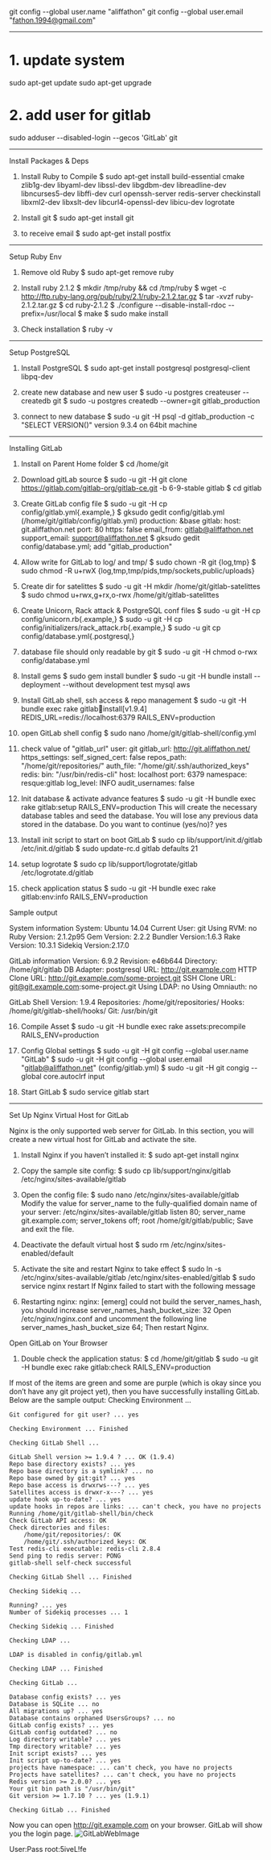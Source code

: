git config --global user.name "aliffathon"
git config --global user.email "fathon.1994@gmail.com"


-----------------------------------------------------------------------------
# 1. update system
sudo apt-get update
sudo apt-get upgrade

# 2. add user for gitlab
sudo adduser --disabled-login --gecos 'GitLab' git

---------------

Install Packages & Deps
1. Install Ruby to Compile
$ sudo apt-get install build-essential cmake zlib1g-dev libyaml-dev libssl-dev libgdbm-dev libreadline-dev libncurses5-dev libffi-dev curl openssh-server redis-server checkinstall libxml2-dev libxslt-dev libcurl4-openssl-dev libicu-dev logrotate

2. Install git
$ sudo apt-get install git

3. to receive email
$ sudo apt-get install postfix

---------------
Setup Ruby Env
1. Remove old Ruby
$ sudo apt-get remove ruby

2. Install ruby 2.1.2
$ mkdir /tmp/ruby && cd /tmp/ruby
$ wget -c http://ftp.ruby-lang.org/pub/ruby/2.1/ruby-2.1.2.tar.gz
$ tar -xvzf ruby-2.1.2.tar.gz
$ cd ruby-2.1.2
$ ./configure --disable-install-rdoc --prefix=/usr/local
$ make
$ sudo make install

3. Check installation
$ ruby -v


-------------
Setup PostgreSQL
1. Install PostgreSQL
$ sudo apt-get install postgresql postgresql-client libpq-dev

2. create new database and new user
$ sudo -u postgres createuser --createdb git
$ sudo -u postgres createdb --owner=git gitlab_production

3. connect to new database
$ sudo -u git -H psql -d gitlab_production -c "SELECT VERSION()"
  version 9.3.4 on 64bit machine

-------------
Installing GitLab
1. Install on Parent Home folder
$ cd /home/git

2. Download gitLab source
$ sudo -u git -H git clone https://gitlab.com/gitlab-org/gitlab-ce.git -b 6-9-stable gitlab
$ cd gitlab

3. Create GitLab config file
$ sudo -u git -H cp config/gitlab.yml{.example,}
$ gksudo gedit config/gitlab.yml (/home/git/gitlab/config/gitlab.yml)
	production: &base
		gitlab:
			host: git.aliffathon.net
			port: 80
			https: false
			email_from: gitlab@aliffathon.net
			support_email: support@aliffathon.net
$ gksudo gedit config/database.yml; add "gitlab_production"

4. Allow write for GitLab to log/ and tmp/
$ sudo chown -R git {log,tmp}
$ sudo chmod -R u+rwX {log,tmp,tmp/pids,tmp/sockets,public/uploads}

5. Create dir for satelittes
$ sudo -u git -H mkdir /home/git/gitlab-satelittes
$ sudo chmod u+rwx,g+rx,o-rwx /home/git/gitlab-satelittes

6. Create Unicorn, Rack attack & PostgreSQL conf files
$ sudo -u git -H cp config/unicorn.rb{.example,}
$ sudo -u git -H cp config/initializers/rack_attack.rb{.example,}
$ sudo -u git cp config/database.yml{.postgresql,}

7. database file should only readable by git
$ sudo -u git -H chmod o-rwx config/database.yml

8. Install gems
$ sudo gem install bundler
$ sudo -u git -H bundle install --deployment --without development test mysql aws

9. Install GitLab shell, ssh access & repo management
$ sudo -u git -H bundle exec rake gitlab:shell:install[v1.9.4] REDIS_URL=redis://localhost:6379 RAILS_ENV=production

10. open GitLab shell config
$ sudo nano /home/git/gitlab-shell/config.yml

11. check value of "gitlab_url"
	user: git
	gitlab_url: http://git.aliffathon.net/
	https_settings:
		self_signed_cert: false
	repos_path: "/home/git/repositories/"
	auth_file: "/home/git/.ssh/authorized_keys"
	redis:
		bin: "/usr/bin/redis-cli"
		host: localhost
		port: 6379
		namespace: resque:gitlab
	log_level: INFO
	audit_usernames: false

12. Init database & activate advance features
$ sudo -u git -H bundle exec rake gitlab:setup RAILS_ENV=production
	This will create the necessary database tables and seed the database.
	You will lose any previous data stored in the database.
	Do you want to continue (yes/no)? yes

13. Install init script to start on boot GitLab
$ sudo cp lib/support/init.d/gitlab /etc/init.d/gitlab
$ sudo update-rc.d gitlab defaults 21

14. setup logrotate
$ sudo cp lib/support/logrotate/gitlab /etc/logrotate.d/gitlab

15. check application status
$ sudo -u git -H bundle exec rake gitlab:env:info RAILS_ENV=production

Sample output

System information
System:         Ubuntu 14.04
Current User:   git
Using RVM:      no
Ruby Version:   2.1.2p95
Gem Version:    2.2.2
Bundler Version:1.6.3
Rake Version:   10.3.1
Sidekiq Version:2.17.0

GitLab information
Version:        6.9.2
Revision:       e46b644
Directory:      /home/git/gitlab
DB Adapter:     postgresql
URL:            http://git.example.com
HTTP Clone URL:	http://git.example.com/some-project.git
SSH Clone URL:	git@git.example.com:some-project.git
Using LDAP:     no
Using Omniauth: no

GitLab Shell
Version:        1.9.4
Repositories:   /home/git/repositories/
Hooks:          /home/git/gitlab-shell/hooks/
Git:            /usr/bin/git    

16. Compile Asset
$ sudo -u git -H bundle exec rake assets:precompile RAILS_ENV=production

17. Config Global settings
$ sudo -u git -H git config --global user.name "GitLab"
$ sudo -u git -H git config --global user.email "gitlab@aliffathon.net" (config/gitlab.yml)
$ sudo -u git -H git congig --global core.autoclrf input

18. Start GitLab
$ sudo service gitlab start

-----------------------

Set Up Nginx Virtual Host for GitLab

Nginx is the only supported web server for GitLab. In this section, you will create a new virtual host for GitLab and activate the site.

1. Install Nginx if you haven’t installed it:
$ sudo apt-get install nginx

2. Copy the sample site config:
$ sudo cp lib/support/nginx/gitlab /etc/nginx/sites-available/gitlab

3. Open the config file:
$ sudo nano /etc/nginx/sites-available/gitlab
Modify the value for server_name to the fully-qualified domain name of your server:
/etc/nginx/sites-available/gitlab
        listen 80;
        server_name git.example.com;
        server_tokens off; 
        root /home/git/gitlab/public;
Save and exit the file.

4. Deactivate the default virtual host
$ sudo rm /etc/nginx/sites-enabled/default

5. Activate the site and restart Nginx to take effect
$ sudo ln -s /etc/nginx/sites-available/gitlab /etc/nginx/sites-enabled/gitlab
$ sudo service nginx restart
  If Nginx failed to start with the following message

6. Restarting nginx: nginx: [emerg] could not build the server_names_hash, you should increase server_names_hash_bucket_size: 32
Open /etc/nginx/nginx.conf and uncomment the following line
    server_names_hash_bucket_size 64;
Then restart Nginx.


Open GitLab on Your Browser
1. Double check the application status:
$ cd /home/git/gitlab
$ sudo -u git -H bundle exec rake gitlab:check RAILS_ENV=production

If most of the items are green and some are purple (which is okay since you don’t have any git project yet), then you have successfully installing GitLab. Below are the sample output:
    Checking Environment ...

    Git configured for git user? ... yes

    Checking Environment ... Finished

    Checking GitLab Shell ...

    GitLab Shell version >= 1.9.4 ? ... OK (1.9.4)
    Repo base directory exists? ... yes
    Repo base directory is a symlink? ... no
    Repo base owned by git:git? ... yes
    Repo base access is drwxrws---? ... yes
    Satellites access is drwxr-x---? ... yes
    update hook up-to-date? ... yes
    update hooks in repos are links: ... can't check, you have no projects
    Running /home/git/gitlab-shell/bin/check
    Check GitLab API access: OK
    Check directories and files: 
        /home/git/repositories/: OK
        /home/git/.ssh/authorized_keys: OK
    Test redis-cli executable: redis-cli 2.8.4
    Send ping to redis server: PONG
    gitlab-shell self-check successful

    Checking GitLab Shell ... Finished

    Checking Sidekiq ...

    Running? ... yes
    Number of Sidekiq processes ... 1

    Checking Sidekiq ... Finished

    Checking LDAP ...

    LDAP is disabled in config/gitlab.yml

    Checking LDAP ... Finished

    Checking GitLab ...

    Database config exists? ... yes
    Database is SQLite ... no
    All migrations up? ... yes
    Database contains orphaned UsersGroups? ... no
    GitLab config exists? ... yes
    GitLab config outdated? ... no
    Log directory writable? ... yes
    Tmp directory writable? ... yes
    Init script exists? ... yes
    Init script up-to-date? ... yes
    projects have namespace: ... can't check, you have no projects
    Projects have satellites? ... can't check, you have no projects
    Redis version >= 2.0.0? ... yes
    Your git bin path is "/usr/bin/git"
    Git version >= 1.7.10 ? ... yes (1.9.1)

    Checking GitLab ... Finished

Now you can open http://git.example.com on your browser. GitLab will show you the login page.
![GitLabWebImage](./images/2015-05-24_gitlab-web.png)

User:Pass	root:5iveL!fe
